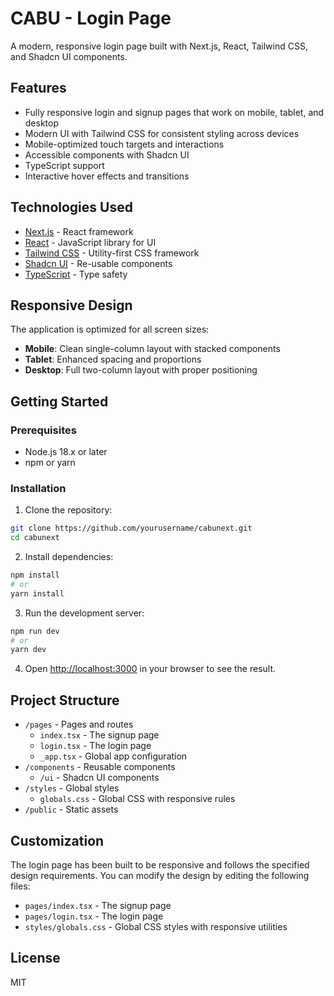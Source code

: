 # CABU - Login Page

A modern, responsive login page built with Next.js, React, Tailwind CSS, and Shadcn UI components.

## Features

- Fully responsive login and signup pages that work on mobile, tablet, and desktop
- Modern UI with Tailwind CSS for consistent styling across devices
- Mobile-optimized touch targets and interactions
- Accessible components with Shadcn UI
- TypeScript support
- Interactive hover effects and transitions

## Technologies Used

- [Next.js](https://nextjs.org/) - React framework
- [React](https://reactjs.org/) - JavaScript library for UI
- [Tailwind CSS](https://tailwindcss.com/) - Utility-first CSS framework
- [Shadcn UI](https://ui.shadcn.com/) - Re-usable components
- [TypeScript](https://www.typescriptlang.org/) - Type safety

## Responsive Design

The application is optimized for all screen sizes:

- **Mobile**: Clean single-column layout with stacked components
- **Tablet**: Enhanced spacing and proportions
- **Desktop**: Full two-column layout with proper positioning

## Getting Started

### Prerequisites

- Node.js 18.x or later
- npm or yarn

### Installation

1. Clone the repository:

```bash
git clone https://github.com/yourusername/cabunext.git
cd cabunext
```

2. Install dependencies:

```bash
npm install
# or
yarn install
```

3. Run the development server:

```bash
npm run dev
# or
yarn dev
```

4. Open [http://localhost:3000](http://localhost:3000) in your browser to see the result.

## Project Structure

- `/pages` - Pages and routes
  - `index.tsx` - The signup page
  - `login.tsx` - The login page
  - `_app.tsx` - Global app configuration
- `/components` - Reusable components
  - `/ui` - Shadcn UI components
- `/styles` - Global styles
  - `globals.css` - Global CSS with responsive rules
- `/public` - Static assets

## Customization

The login page has been built to be responsive and follows the specified design requirements. You can modify the design by editing the following files:

- `pages/index.tsx` - The signup page
- `pages/login.tsx` - The login page
- `styles/globals.css` - Global CSS styles with responsive utilities

## License

MIT
